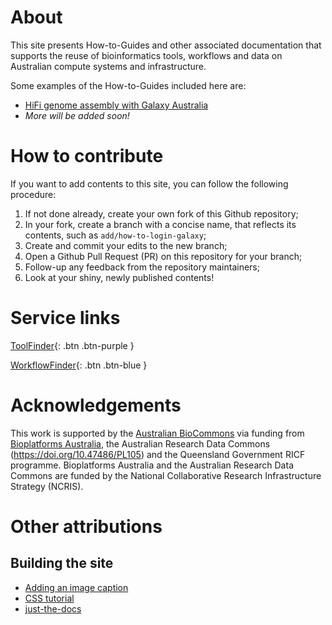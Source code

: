 # About

This site presents How-to-Guides and other associated documentation that supports the reuse of bioinformatics tools, workflows and data on Australian compute systems and infrastructure.

Some examples of the How-to-Guides included here are:

- [HiFi genome assembly with Galaxy Australia](galaxy_australia/workflows/hifi_assembly.md)
- *More will be added soon!*


# How to contribute

If you want to add contents to this site, you can follow the following procedure:

1. If not done already, create your own fork of this Github repository;
2. In your fork, create a branch with a concise name, that reflects its contents, such as `add/how-to-login-galaxy`;
3. Create and commit your edits to the new branch;
4. Open a Github Pull Request (PR) on this repository for your branch;
5. Follow-up any feedback from the repository maintainers;
6. Look at your shiny, newly published contents!


# Service links

[ToolFinder](https://australianbiocommons.github.io/2_tools.html){: .btn .btn-purple }

[WorkflowFinder](https://australianbiocommons.github.io/2_1_workflows.html){: .btn .btn-blue }


# Acknowledgements

This work is supported by the [Australian BioCommons](https://www.biocommons.org.au/) via funding from [Bioplatforms Australia](https://bioplatforms.com/), the Australian Research Data Commons (https://doi.org/10.47486/PL105) and the Queensland Government RICF programme. Bioplatforms Australia and the Australian Research Data Commons are funded by the National Collaborative Research Infrastructure Strategy (NCRIS).


# Other attributions

## Building the site

- [Adding an image caption](https://stackoverflow.com/a/30366422)
- [CSS tutorial](https://www.w3schools.com/css/default.asp)
- [just-the-docs](https://pmarsceill.github.io/just-the-docs/#getting-started)

